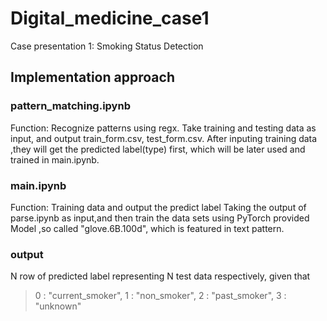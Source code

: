# Digital_medicine_case1

Case presentation 1: Smoking Status Detection 

## Implementation approach
### pattern_matching.ipynb
Function: Recognize patterns using regx.
Take training and testing data as input, and output train_form.csv, test_form.csv. After inputing training data ,they will get the predicted label(type) first, which will be later used and trained in main.ipynb.

### main.ipynb 
Function: Training data and output the predict label
Taking the output of parse.ipynb as input,and then train the data sets using PyTorch provided Model ,so called "glove.6B.100d", which is featured in text pattern.

### output

N row of predicted label representing N test data respectively, given that
>  0 : "current_smoker", 1 : "non_smoker", 2 : "past_smoker", 3 : "unknown"






		













